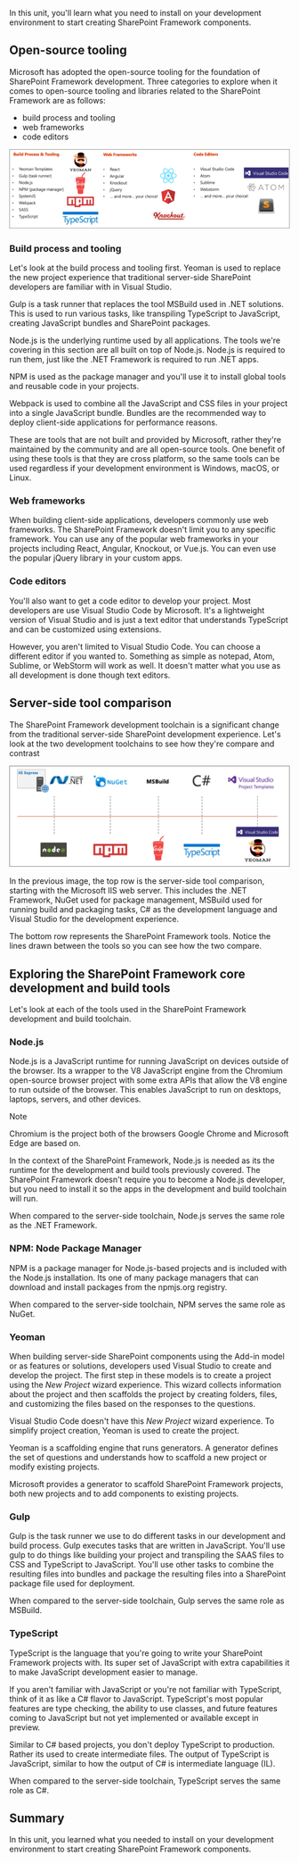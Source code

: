 In this unit, you'll learn what you need to install on your development environment to start creating SharePoint Framework components.

## Open-source tooling

Microsoft has adopted the open-source tooling for the foundation of SharePoint Framework development. Three categories to explore when it comes to open-source tooling and libraries related to the SharePoint Framework are as follows:

- build process and tooling
- web frameworks
- code editors

![Screenshot of the open-source tooling for the SharePoint Framework](../media/04-open-source-tooling.png)

### Build process and tooling

Let's look at the build process and tooling first. Yeoman is used to replace the new project experience that traditional server-side SharePoint developers are familiar with in Visual Studio.

Gulp is a task runner that replaces the tool MSBuild used in .NET solutions. This is used to run various tasks, like transpiling TypeScript to JavaScript, creating JavaScript bundles and SharePoint packages.

Node.js is the underlying runtime used by all applications. The tools we're covering in this section are all built on top of Node.js. Node.js is required to run them, just like the .NET Framework is required to run .NET apps.

NPM is used as the package manager and you'll use it to install global tools and reusable code in your projects.

Webpack is used to combine all the JavaScript and CSS files in your project into a single JavaScript bundle. Bundles are the recommended way to deploy client-side applications for performance reasons.

These are tools that are not built and provided by Microsoft, rather they're maintained by the community and are all open-source tools. One benefit of using these tools is that they are cross platform, so the same tools can be used regardless if your development environment is Windows, macOS, or Linux.

### Web frameworks

When building client-side applications, developers commonly use web frameworks. The SharePoint Framework doesn't limit you to any specific framework. You can use any of the popular web frameworks in your projects including React, Angular, Knockout, or Vue.js. You can even use the popular jQuery library in your custom apps.

### Code editors

You'll also want to get a code editor to develop your project. Most developers are use Visual Studio Code by Microsoft. It's a lightweight version of Visual Studio and is just a text editor that understands TypeScript and can be customized using extensions.

However, you aren't limited to Visual Studio Code. You can choose a different editor if you wanted to. Something as simple as notepad, Atom, Sublime, or WebStorm will work as well. It doesn't matter what you use as all development is done though text editors.

## Server-side tool comparison

The SharePoint Framework development toolchain is a significant change from the traditional server-side SharePoint development experience. Let's look at the two development toolchains to see how they're compare and contrast

![Screenshot of the server-side tool comparison](../media/04-server-side-tooling-comparison.png)

In the previous image, the top row is the server-side tool comparison, starting with the Microsoft IIS web server. This includes the .NET Framework, NuGet used for package management, MSBuild used for running build and packaging tasks, C# as the development language and Visual Studio for the development experience.

The bottom row represents the SharePoint Framework tools. Notice the lines drawn between the tools so you can see how the two compare.

## Exploring the SharePoint Framework core development and build tools

Let's look at each of the tools used in the SharePoint Framework development and build toolchain.

### Node.js

Node.js is a JavaScript runtime for running JavaScript on devices outside of the browser. Its a wrapper to the V8 JavaScript engine from the Chromium open-source browser project with some extra APIs that allow the V8 engine to run outside of the browser. This enables JavaScript to run on desktops, laptops, servers, and other devices.

> [!NOTE]
> Chromium is the project both of the browsers Google Chrome and Microsoft Edge are based on.

In the context of the SharePoint Framework, Node.js is needed as its the runtime for the development and build tools previously covered. The SharePoint Framework doesn't require you to become a Node.js developer, but you need to install it so the apps in the development and build toolchain will run.

When compared to the server-side toolchain, Node.js serves the same role as the .NET Framework.

### NPM: Node Package Manager

NPM is a package manager for Node.js-based projects and is included with the Node.js installation. Its one of many package managers that can download and install packages from the npmjs.org registry.

When compared to the server-side toolchain, NPM serves the same role as NuGet.

### Yeoman

When building server-side SharePoint components using the Add-in model or as features or solutions, developers used Visual Studio to create and develop the project. The first step in these models is to create a project using the *New Project* wizard experience. This wizard collects information about the project and then scaffolds the project by creating folders, files, and customizing the files based on the responses to the questions.

Visual Studio Code doesn't have this *New Project* wizard experience. To simplify project creation, Yeoman is used to create the project.

Yeoman is a scaffolding engine that runs generators. A generator defines the set of questions and understands how to scaffold a new project or modify existing projects.

Microsoft provides a generator to scaffold SharePoint Framework projects, both new projects and to add components to existing projects.

### Gulp

Gulp is the task runner we use to do different tasks in our development and build process. Gulp executes tasks that are written in JavaScript. You'll use gulp to do things like building your project and transpiling the SAAS files to CSS and TypeScript to JavaScript. You'll use other tasks to combine the resulting files into bundles and package the resulting files into a SharePoint package file used for deployment.

When compared to the server-side toolchain, Gulp serves the same role as MSBuild.

### TypeScript

TypeScript is the language that you're going to write your SharePoint Framework projects with. Its super set of JavaScript with extra capabilities it to make JavaScript development easier to manage.

If you aren't familiar with JavaScript or you're not familiar with TypeScript, think of it as like a C# flavor to JavaScript. TypeScript's most popular features are type checking, the ability to use classes, and future features coming to JavaScript but not yet implemented or available except in preview.

Similar to C# based projects, you don't deploy TypeScript to production. Rather its used to create intermediate files. The output of TypeScript is JavaScript, similar to how the output of C# is intermediate language (IL).

When compared to the server-side toolchain, TypeScript serves the same role as C#.

## Summary

In this unit, you learned what you needed to install on your development environment to start creating SharePoint Framework components.
